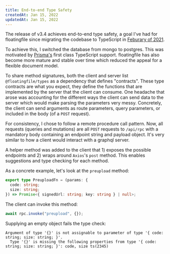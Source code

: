 ```yaml
---
title: End-to-end Type Safety
createdAt: Jan 15, 2022
updatedAt: Jan 15, 2022
---
```


The release of v3.4 achieves end-to-end type safety, a goal I've had for floatingfile since migrating the codebase to TypeScript in [Feburary of 2021](https://github.com/garethlau/floatingfile/commit/8baadaf9116b266fea59d126d22ba0431733ad17).

To achieve this, I switched the database from mongo to postgres. This was motivated by [Prisma's](https://www.prisma.io) first class TypeScript support. floatingfile has also become more mature and stable over time which reduced the appeal for a flexible document model.

To share method signatures, both the client and server list `@floatingfile/types` as a dependency that defines "contracts". These type contracts are what you expect, they define the functions that are implemented by the server that the client can consume. One headache that arose was accounting for the different ways the client can send data to the server which would make parsing the parameters very messy. Concretely, the client can send arguments as route parameters, query parameters, or included in the body (of a `POST` request).

For consistency, I chose to follow a remote procedure call pattern. Now, all requests (queries and mutations) are all `POST` requests to `/api/rpc` with a mandatory body containing an endpoint string and payload object. It's very similar to how a client would interact with a graphql server.

A helper method was added to the client that 1) exposes the possible endpoints and 2) wraps around `Axios`'s `post` method. This enables suggestions and type checking for each method.

As a concrete example, let's look at the `preupload` method:

```typescript
export type PreuploadFn = (params: {
  code: string;
  size: string;
}) => Promise<{ signedUrl: string; key: string } | null>;
```

The client can invoke this method:

```typescript
await rpc.invoke("preupload", {});
```

Supplying an empty object fails the type check:

```
Argument of type '{}' is not assignable to parameter of type '{ code: string; size: string; }'.
  Type '{}' is missing the following properties from type '{ code: string; size: string; }': code, size ts(2345)
```
